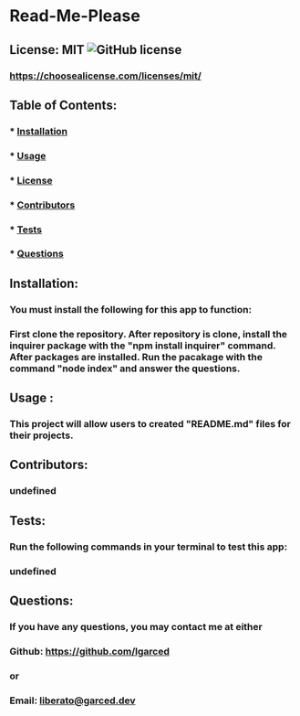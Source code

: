   # Read-Me-Please
  ## License: MIT  ![GitHub license](https://img.shields.io/github/license/Naereen/StrapDown.js.svg)
  ### https://choosealicense.com/licenses/mit/
  ## Table of Contents:
  ###  * [Installation](#installation)
  ###  * [Usage](#usage)
  ###  * [License](#license)
  ###  * [Contributors](#contributors)
  ###  * [Tests](#tests)
  ###  * [Questions](#questions)
  ## Installation:
  ### You must install the following for this app to function:
  ### First clone the repository. After repository is clone, install the inquirer package with the "npm install inquirer" command. After packages are installed. Run the pacakage with the command "node index" and answer the questions.
  ## Usage :
  ### This project will allow users to created "README.md" files for their projects. 
  ## Contributors:
  ### undefined
  ## Tests:
  ### Run the following commands in your terminal to test this app:
  ### undefined
  ## Questions:
  ### If you have any questions, you may contact me at either
  ### Github: https://github.com/lgarced
  ### or
  ### Email: liberato@garced.dev
